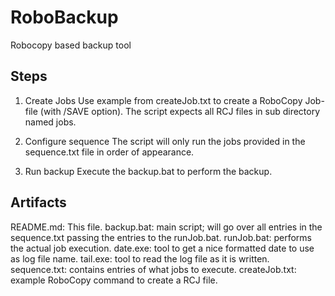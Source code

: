 RoboBackup
==========
Robocopy based backup tool

Steps
-----
1. Create Jobs
Use example from createJob.txt to create a RoboCopy Job-file (with /SAVE option). The script expects all RCJ files in sub directory named jobs.

2. Configure sequence
The script will only run the jobs provided in the sequence.txt file in order of appearance.

3. Run backup
Execute the backup.bat to perform the backup.

Artifacts
---------
README.md: This file.
backup.bat: main script; will go over all entries in the sequence.txt passing the entries to the runJob.bat.
runJob.bat: performs the actual job execution.
date.exe: tool to get a nice formatted date to use as log file name.
tail.exe: tool to read the log file as it is written.
sequence.txt: contains entries of what jobs to execute.
createJob.txt: example RoboCopy command to create a RCJ file.



